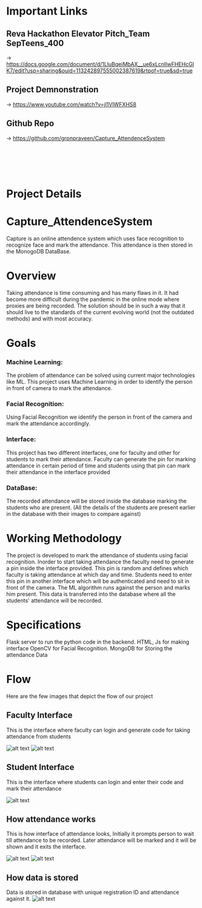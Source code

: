 # Important Links
## Reva Hackathon Elevator Pitch_Team SepTeens_400
 -> https://docs.google.com/document/d/1LluBqeiMbAX__ue6xLcnIlwFHEHcGIK7/edit?usp=sharing&ouid=113242897555002387619&rtpof=true&sd=true

## Project Demnonstration
 -> https://www.youtube.com/watch?v=jl1VlWFXHS8
 
## Github Repo
 -> https://github.com/grpnpraveen/Capture_AttendenceSystem
 
 
 <br />
 <br />
 <br />
 <br />
 
 
# Project Details

# Capture_AttendenceSystem
Capture is an online attendence system which uses face recognition to recognize face and mark the attendance. This attendance is then stored in the MonogoDB DataBase.

# Overview 
Taking attendance is time consuming and has many flaws in it. It had become more difficult during the pandemic in the online mode where proxies are being recorded. 
The solution should be in such a way that it should live to the standards of the current evolving world (not the outdated methods) and with most accuracy.

# Goals 
### Machine Learning: 
The problem of attendance can be solved using current major technologies like ML. This project uses Machine Learning in order to identify the person in front of camera to mark the attendance.

### Facial Recognition:
Using Facial Recognition we identify the person in front of the camera and mark the attendance accordingly.

### Interface: 
This project has two different interfaces, one for faculty and other for students to mark their attendance. Faculty can generate the pin for marking attendance in certain period of time and students using that pin can mark their attendance in the interface provided

### DataBase: 
The recorded attendance will be stored inside the database marking the students who are present. (All the details of the students are present earlier in the database with their images to compare against)

# Working Methodology
The project is developed to mark the attendance of students using facial recognition. Inorder to start taking attendance the faculty need to generate a pin inside the interface provided. This pin is random and defines which faculty is taking attendance at which day and time. Students need to enter this pin in another interface which will be authenticated and need to sit in front of the camera. The ML algorithm runs against the person and marks him present. This data is transferred into the database where all the students' attendance will be recorded.

# Specifications 

Flask server to run the python code in the backend. 
HTML, Js for making interface
OpenCV for Facial Recognition.
MongoDB for Storing the attendance Data


# Flow
Here are the few images that depict the flow of our project

## Faculty Interface

This is the interface where faculty can login and generate code for taking attendance from students

![alt text](https://media.discordapp.net/attachments/893762120276140064/909072153763270727/unknown.png?width=1371&height=670)
![alt text](https://media.discordapp.net/attachments/893762120276140064/909072235959046174/unknown.png?width=895&height=438)

## Student Interface

This is the interface where students can login and enter their code and mark their attendance

![alt text](https://media.discordapp.net/attachments/893762120276140064/909072089565261854/unknown.png?width=895&height=442)

## How attendance works

This is how interface of attendance looks, Initially it prompts person to wait till attendance to be recorded. Later attendance will be marked and it will be shown and it exits the interface.

![alt text](https://media.discordapp.net/attachments/893762120276140064/909072367840526336/unknown.png?width=895&height=446)
![alt text](https://media.discordapp.net/attachments/893762120276140064/909072335661826048/unknown.png?width=895&height=438)


## How data is stored

Data is stored in database with unique registration ID and attendance against it.
![alt text](https://user-images.githubusercontent.com/53993341/141646366-5c2cf531-5d3a-4767-97e2-004cdd38a83f.png)












